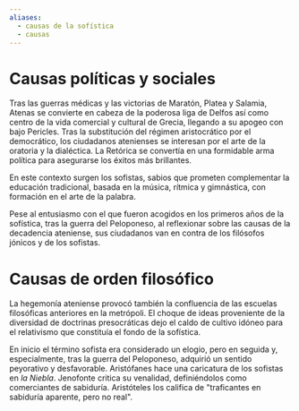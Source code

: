 ```yaml
---
aliases:
  - causas de la sofística
  - causas
---
```

# Causas políticas y sociales

Tras las guerras médicas y las victorias de Maratón, Platea y Salamia, Atenas se convierte en cabeza de la poderosa liga de Delfos así como centro de la vida comercial y cultural de Grecia, llegando a su apogeo con bajo Pericles. Tras la substitución del régimen aristocrático por el democrático, los ciudadanos atenienses se interesan por el arte de la oratoria y la dialéctica. La Retórica se convertía en una formidable arma política para asegurarse los éxitos más brillantes.

En este contexto surgen los sofistas, sabios que prometen complementar la educación tradicional, basada en la música, rítmica y gimnástica, con formación en el arte de la palabra.

Pese al entusiasmo con el que fueron acogidos en los primeros años de la sofística, tras la guerra del Peloponeso, al reflexionar sobre las causas de la decadencia ateniense, sus ciudadanos van en contra de los filósofos jónicos y de los sofistas. 

# Causas de orden filosófico

La hegemonía ateniense provocó también la confluencia de las escuelas filosóficas anteriores en la metrópoli. El choque de ideas proveniente de la diversidad de doctrinas presocráticas dejo el caldo de cultivo idóneo para el relativismo que constituía el fondo de la sofística.

En inicio el término sofista era considerado un elogio, pero en seguida y, especialmente, tras la guerra del Peloponeso, adquirió un sentido peyorativo y desfavorable. Aristófanes hace una caricatura de los sofistas en *la Niebla*. Jenofonte critica su venalidad, definiéndolos como comerciantes de sabiduría. Aristóteles los califica de "traficantes en sabiduría aparente, pero no real".